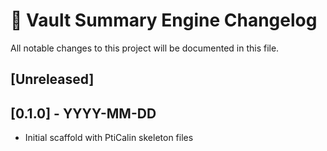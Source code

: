 # 📖 Vault Summary Engine Changelog

All notable changes to this project will be documented in this file.

## [Unreleased]

## [0.1.0] - YYYY-MM-DD

- Initial scaffold with PtiCalin skeleton files

